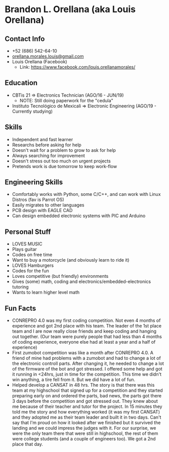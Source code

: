# Brandon L. Orellana (aka Louis Orellana)
## Contact Info
- +52 (686) 542-64-10
- orellana.morales.louis@gmail.com
- Louis Orellana (Facebook)
  - Link: https://www.facebook.com/louis.orellanamorales/
## Education
-	CBTis 21 => Electronics Technician (AGO/16 - JUN/19)
    - NOTE: Still doing paperwork for the "cedula"
-	Instituto Tecnológico de Mexicali => Electronic Engineering (AGO/19 - Currently studying)

## Skills
- Independent and fast learner
- Researchs before asking for help
- Doesn't wait for a problem to grow to ask for help
- Always searching for improvement
- Doesn't stress out too much on urgent projects
- Pretends work is due tomorrow to keep work-flow

## Engineering Skills
- Comfortably works with Python, some C/C++, and can work with Linux Distros (fav is Parrot OS)
- Easily migrates to other languages
- PCB design with EAGLE CAD
- Can design embedded electronic systems with PIC and Arduino

## Personal Stuff
- LOVES MUSIC
- Plays guitar
- Codes on free time
- Want to buy a motorcycle (and obviously learn to ride it)
- LOVES Hamburgers
- Codes for the fun
- Loves competitive (but friendly) environments
- Gives (some) math, coding and electronics/embedded-electronics tutoring
- Wants to learn higher level math

## Fun Facts
- CONREPRO 4.0 was my first coding competition. Not even 4 months of experience and got 2nd place with his team. The leader of the 1st place team and I are now really close friends and keep coding and hanging out together. (Our team were purely people that had less than 4 months of coding experience, everyone else had at least a year and a half of experience)
- First zumobot competition was like a month after CONREPRO 4.0. A friend of mine had problems with a zumobot and had to change a lot of the electronic controll parts. After changing it,  he needed to change a lot of the firmware of the bot and got stressed. I offered some help and got it running in <24hrs, just in time for the competition. This time we didn't win anything, a tire fell from it. But we did have a lot of fun.
- Helped develop a CANSAT in 48 hrs. The story is that there was this team at my highschool that signed up for a competition and they started preparing early on and ordered the parts, bad news, the parts got there 3 days before the competition and got stressed out. They knew about me because of their teacher and tutor for the project. In 15 minutes they told me the story and how everything worked (it was my first CANSAT) and they adopted me as their team leader and built it in two days. Can't say that I'm proud on how it looked after we finished but it survived the landing and we could impress the judges with it. For our surprise, we were the only team there that were still in highschool, the rest of them were college students (and a couple of engineers too). We got a 2nd place that day.
